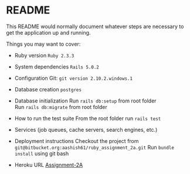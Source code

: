 # README

This README would normally document whatever steps are necessary to get the
application up and running.

Things you may want to cover:

* Ruby version
`Ruby 2.3.3`

* System dependencies
`Rails 5.0.2`

* Configuration
Git: `git version 2.10.2.windows.1`

* Database creation
`postgres`

* Database initialization
Run `rails db:setup` from root folder<br />
Run `rails db:migrate` from root folder

* How to run the test suite
From the root folder run `rails test`

* Services (job queues, cache servers, search engines, etc.)

* Deployment instructions
Checkout the project from `git@bitbucket.org:aashish61/ruby_assignment_2a.git`
Run `bundle install` using git bash


* Heroku URL
[Assignment-2A](https://vast-bayou-50586.herokuapp.com/)